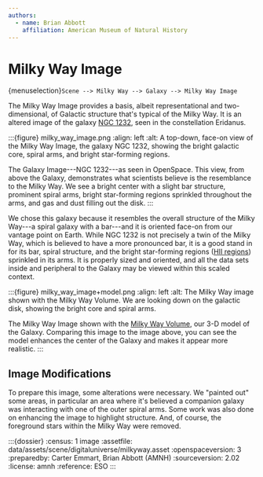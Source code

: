 ```yaml
---
authors:
  - name: Brian Abbott
    affiliation: American Museum of Natural History
---
```



# Milky Way Image

{menuselection}`Scene --> Milky Way --> Galaxy --> Milky Way Image`


The Milky Way Image provides a basis, albeit representational and two-dimensional, of Galactic structure that's typical of the Milky Way. It is an altered image of the galaxy [NGC 1232](https://en.wikipedia.org/wiki/NGC_1232), seen in the constellation Eridanus. 


:::{figure} milky_way_image.png
:align: left
:alt: A top-down, face-on view of the Milky Way Image, the galaxy NGC 1232, showing the bright galactic core, spiral arms, and bright star-forming regions.

The Galaxy Image---NGC 1232---as seen in OpenSpace. This view, from above the Galaxy, demonstrates what scientists believe is the resemblance to the Milky Way. We see a bright center with a slight bar structure, prominent spiral arms, bright star-forming regions sprinkled throughout the arms, and gas and dust filling out the disk.
:::



We chose this galaxy because it resembles the overall structure of the Milky Way---a spiral galaxy with a bar---and it is oriented face-on from our vantage point on Earth. While NGC 1232 is not precisely a twin of the Milky Way, which is believed to have a more pronounced bar, it is a good stand in for its bar, spiral structure, and the bright star-forming regions ([HII regions](../../nebulae/HII-regions/index)) sprinkled in its arms. It is properly sized and oriented, and all the data sets inside and peripheral to the Galaxy may be viewed within this scaled context.




:::{figure} milky_way_image+model.png
:align: left
:alt: The Milky Way image shown with the Milky Way Volume. We are looking down on the galactic disk, showing the bright core and spiral arms.

The Milky Way Image shown with the [Milky Way Volume](../milky-way-volume/index), our 3-D model of the Galaxy. Comparing this image to the image above, you can see the model enhances the center of the Galaxy and makes it appear more realistic.
:::



## Image Modifications

To prepare this image, some alterations were necessary. We "painted out" some areas, in particular an area where it's believed a companion galaxy was interacting with one of the outer spiral arms. Some work was also done on enhancing the image to highlight structure. And, of course, the foreground stars within the Milky Way were removed.




:::{dossier}
:census: 1 image
:assetfile: data/assets/scene/digitaluniverse/milkyway.asset
:openspaceversion: 3
:preparedby: Carter Emmart, Brian Abbott (AMNH)
:sourceversion: 2.02
:license: amnh
:reference: ESO
:::